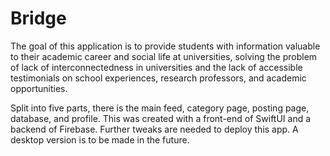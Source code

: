 # Bridge

The goal of this application is to provide students with information valuable to their academic career and social life at universities, solving the problem of lack of interconnectedness in universities and the lack of accessible testimonials on school experiences, research professors, and academic opportunities.

Split into five parts, there is the main feed, category page, posting page, database, and profile. This was created with a front-end of SwiftUI and a backend of Firebase. Further tweaks are needed to deploy this app. A desktop version is to be made in the future.
